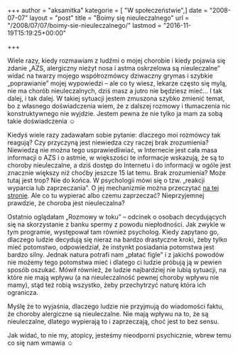 +++
author = "aksamitka"
kategorie = [ "W społeczeństwie",]
date = "2008-07-07"
layout = "post"
title = "Boimy się nieuleczalnego"
url = "/2008/07/07/boimy-sie-nieuleczalnego/"
lastmod = "2016-11-19T15:19:25+00:00"

+++

Wiele razy, kiedy rozmawiam z ludźmi o mojej chorobie i kiedy pojawia się zdanie &#8222;AZS, alergiczny nieżyt nosa i astma oskrzelowa są nieuleczalne&#8221; widać na twarzy mojego współrozmówcy dziwaczny grymas i szybkie &#8222;poprawianie&#8221; mojej wypowiedzi &#8211; ale co ty wiesz, lekarze często się mylą, nie ma chorób nieuleczalnych, dziś masz a jutro nie będziesz mieć&#8230; I tak dalej, i tak dalej. W takiej sytuacji jestem zmuszona szybko zmienić temat, bo z własnego doświadczenia wiem, że z dalszej rozmowy i tłumaczenia nic konstruktywnego nie wyjdzie. Jestem pewna że nie tylko ja mam za sobą takie doświadczenia ☺️

<!--more-->


  
Kiedyś wiele razy zadawałam sobie pytanie: dlaczego moi rozmówcy tak reagują? Czy przyczyną jest niewiedza czy raczej brak zrozumienia? Niewiedzą nie można tego usprawiedliwiać, w Internecie jest cała masa informacji o AZS i o astmie, w większości te informacje wskazują, że są to choroby nieuleczalne, a dziś dostęp do Internetu i do informacji w ogóle jest znacznie większy niż choćby jeszcze 15 lat temu. Brak zrozumienia? Może tutaj jest trop? Nie do końca. W psychologii mówi się o tzw. &#8222;reakcji wyparcia lub zaprzeczania&#8221;. O jej mechanizmie można przeczytać <a title="Wikipedia - psychologia " href="http://pl.wikipedia.org/wiki/Mechanizmy_obronne_(psychologia)" target="_self">na tej stronie</a>. Ale co tu wypierać albo czemu zaprzeczać? Nieprzyjemnej prawdzie, że choroba jest nieuleczalna?

Ostatnio oglądałam &#8222;Rozmowy w toku&#8221; &#8211; odcinek o osobach decydujących się na skorzystanie z banku spermy z powodu niepłodności. Jak zwykle w tym programie, występował tam również psycholog. Kiedy zapytano go, dlaczego ludzie decydują się nieraz na bardzo drastyczne kroki, żeby tylko mieć potomstwo, odpowiedział, że instynkt posiadania potomstwa jest bardzo silny. Jednak natura potrafi nam &#8222;płatać figle&#8221; i z jakichś powodów nie możemy tego potomstwa mieć i dlatego ci ludzie próbują ją w pewien sposób oszukać. Mówił również, że ludzie najbardziej nie lubią sytuacji, na które nie mają wpływu (a na nieuleczalność pewnej choroby wpływu nie mamy), stąd też robią wszystko, żeby przechytrzyć naturę która ich ogranicza.

Myślę że to wyjaśnia, dlaczego ludzie nie przyjmują do wiadomości faktu, że choroby alergiczne są nieuleczalne. Nie mają wpływu na to, że są nieuleczalne, dlatego wypierają to i zaprzeczają, choć jest to bez sensu.

Jak widać, to nie my, atopicy, jesteśmy nieodporni psychicznie, wbrew temu co się nam wmawia ☺️
